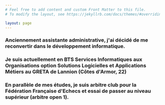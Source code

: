 ```yaml
---
# Feel free to add content and custom Front Matter to this file.
# To modify the layout, see https://jekyllrb.com/docs/themes/#overriding-theme-defaults

layout: page
---
```


<h3> Anciennement assistante administrative, j'ai décidé de me reconvertir
dans le développement informatique.</h3>
<h3>Je suis actuellement en BTS Services Informatiques aux
Organisations option Solutions Logicielles et Applications Métiers au
GRETA de Lannion (Côtes d'Armor, 22)</h3>
<h3>En parallèle de mes études, je suis arbitre club pour la Fédération
Française d'Echecs et essai de passer au niveau supérieur (arbitre open
1).</h3>
